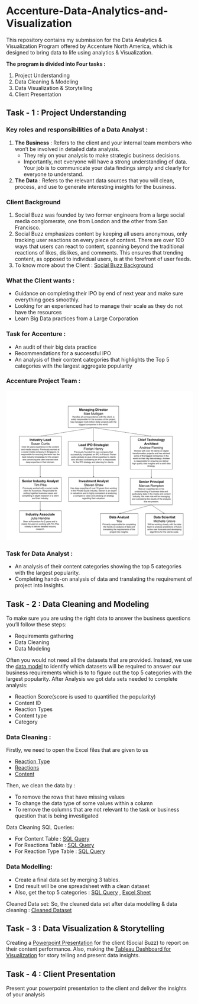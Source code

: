 # Accenture-Data-Analytics-and-Visualization
This repository contains my submission for the Data Analytics & Visualization Program offered by Accenture North America, which is designed to bring data to life using analytics & Visualization.

**The program is divided into Four tasks :**
1. Project Understanding
2. Data Cleaning & Modeling
3. Data Visualization & Storytelling
4. Client Presentation

## Task - 1 : Project Understanding

### Key roles and responsibilities of a Data Analyst :
1. **The Business** : Refers to the client and your internal team members who won’t be involved in detailed data analysis.
   - They rely on your analysis to make strategic business decisions.
   - Importantly, not everyone will have a strong understanding of data. Your job is to communicate your data findings simply and clearly for everyone to understand.
2. **The Data** : Refers to the relevant data sources that you will clean, process, and use to generate interesting insights for the business.

### Client Background
1. Social Buzz was founded by two former engineers from a large social media conglomerate, one from London and the other from San Francisco.
2. Social Buzz emphasizes content by keeping all users anonymous, only tracking user reactions on every piece of content. There are over 100 ways that users can react to content, spanning beyond the traditional reactions of likes, dislikes, and comments. This ensures that trending content, as opposed to individual users, is at the forefront of user feeds.
3. To know more about the Client : [Social Buzz Background](https://github.com/thanush-ramesh/Accenture-Data-Analytics-and-Visualization/blob/main/Client_Background_Brief.pdf)

### What the Client wants :
- Guidance on completing their IPO by end of next year and make sure everything goes smoothly.
- Looking for an experienced had to manage their scale as they do not have the resources
- Learn Big Data practices from a Large Corporation

### Task for Accenture :
- An audit of their big data practice
- Recommendations for a successful IPO
- An analysis of their content categories that highlights the Top 5 categories with the largest aggregate popularity

### Accenture Project Team :
![Alt text](https://github.com/thanush-ramesh/Accenture-Data-Analytics-and-Visualization/blob/main/Accenture%20Project%20Team.png)

### Task for Data Analyst :
- An analysis of their content categories showing the top 5 categories with the largest popularity.
- Completing hands-on analysis of data and translating the requirement of project into Insights.

## Task - 2 : Data Cleaning and Modeling

To make sure you are using the right data to answer the business questions you’ll follow these steps:

- Requirements gathering
- Data Cleaning
- Data Modeling

Often you would not need all the datasets that are provided.
Instead, we use the [data model](https://github.com/thanush-ramesh/Accenture-Data-Analytics-and-Visualization/blob/main/Data%20model.pdf) to identify which datasets will be required to answer our business requirements which is to to figure out the top 5 categories with the largest popularity.
After Analysis we got data sets needed to complete analysis:
 - Reaction Score(score is used to quantified the popularity)
 - Content ID
 - Reaction Types
 - Content type
 - Category

### Data Cleaning :
Firstly, we need to open the Excel files that are given to us

- [Reaction Type](https://github.com/thanush-ramesh/Accenture-Data-Analytics-and-Visualization/blob/main/ReactionTypes.xlsx)
- [Reactions](https://github.com/thanush-ramesh/Accenture-Data-Analytics-and-Visualization/blob/main/Reactions.xlsx)
- [Content](https://github.com/thanush-ramesh/Accenture-Data-Analytics-and-Visualization/blob/main/Content.xlsx)

 Then, we clean the data by :
- To remove the rows that have missing values
- To change the data type of some values within a column
- To remove the columns that are not relevant to the task or business question that is being investigated

Data Cleaning SQL Queries:
- For Content Table       : [SQL Query](https://github.com/thanush-ramesh/Accenture-Data-Analytics-and-Visualization/blob/main/ContentTableQuery.sql)
- For Reactions Table     : [SQL Query](https://github.com/thanush-ramesh/Accenture-Data-Analytics-and-Visualization/blob/main/ReactionsTableQuery.sql)
- For Reaction Type Table : [SQL Query](https://github.com/thanush-ramesh/Accenture-Data-Analytics-and-Visualization/blob/main/ReactionTypesTableQuery.sql)

### Data Modelling:
- Create a final data set by merging 3 tables. 
- End result will be one spreadsheet with a clean dataset
- Also, get the top 5 categories : [SQL Query](https://github.com/thanush-ramesh/Accenture-Data-Analytics-and-Visualization/blob/main/Top5PerformingQueries.sql) , [Excel Sheet](https://github.com/thanush-ramesh/Accenture-Data-Analytics-and-Visualization/blob/main/Top5Category.xlsx)

Cleaned Data set:
So, the cleaned data set after data modelling & data cleaning : [Cleaned Dataset](https://github.com/thanush-ramesh/Accenture-Data-Analytics-and-Visualization/blob/main/Cleaned-DataSet.xlsx)

## Task - 3 : Data Visualization & Storytelling
Creating a [Powerpoint Presentation](https://github.com/thanush-ramesh/Accenture-Data-Analytics-and-Visualization/blob/main/SocialBuzzPresentation.pdf) for the client (Social Buzz) to report on their content performance.
Also, making the [Tableau Dashboard for Visualization](https://public.tableau.com/app/profile/thanush.ramesh3122/viz/Social-Buzz-DashBoard/Dashboard1?publish=yes) for story telling and present data insights.

## Task - 4 : Client Presentation
Present your powerpoint presentation to the client and deliver the insights of your analysis

